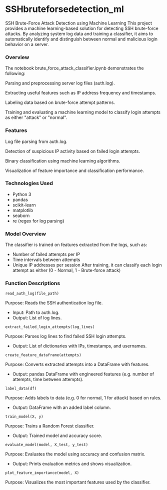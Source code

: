 # SSHbruteforsedetection_ml

SSH Brute-Force Attack Detection using Machine Learning
This project provides a machine learning-based solution for detecting SSH brute-force attacks. By analyzing system log data and training a classifier, it aims to automatically identify and distinguish between normal and malicious login behavior on a server.

### Overview
The notebook brute_force_attack_classifier.ipynb demonstrates the following:

Parsing and preprocessing server log files (auth.log).

Extracting useful features such as IP address frequency and timestamps.

Labeling data based on brute-force attempt patterns.

Training and evaluating a machine learning model to classify login attempts as either "attack" or "normal".

### Features
Log file parsing from auth.log.

Detection of suspicious IP activity based on failed login attempts.

Binary classification using machine learning algorithms.

Visualization of feature importance and classification performance.

### Technologies Used
- Python 3
- pandas
- scikit-learn
- matplotlib
- seaborn
- re (regex for log parsing)

### Model Overview
The classifier is trained on features extracted from the logs, such as:
- Number of failed attempts per IP
- Time intervals between attempts
- Unique IP addresses per session
After training, it can classify each login attempt as either (0 - Normal, 1 - Brute-force attack)

### Function Descriptions
```
read_auth_log(file_path)
```
Purpose: Reads the SSH authentication log file.
- Input: Path to auth.log.
- Output: List of log lines.

```
extract_failed_login_attempts(log_lines)
```
Purpose: Parses log lines to find failed SSH login attempts.
- Output: List of dictionaries with IPs, timestamps, and usernames.

```
create_feature_dataframe(attempts)
```
Purpose: Converts extracted attempts into a DataFrame with features.
- Output: pandas DataFrame with engineered features (e.g. number of attempts, time between attempts).

```
label_data(df)
```
Purpose: Adds labels to data (e.g. 0 for normal, 1 for attack) based on rules.
- Output: DataFrame with an added label column.

```
train_model(X, y)
```
Purpose: Trains a Random Forest classifier. 
- Output: Trained model and accuracy score.

```
evaluate_model(model, X_test, y_test)
```
Purpose: Evaluates the model using accuracy and confusion matrix.
- Output: Prints evaluation metrics and shows visualization.
  
```
plot_feature_importance(model, X)
```
Purpose: Visualizes the most important features used by the classifier.
